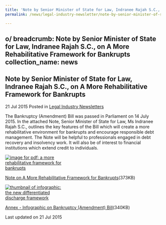 ```yaml
---
title: 'Note by Senior Minister of State for Law, Indranee Rajah S.C., on A More Rehabilitative Framework for Bankrupts'
permalink: /news/legal-industry-newsletter/note-by-senior-minister-of-state-for-law--indranee-rajah-s-c/

---
```

o/
breadcrumb: Note by Senior Minister of State for Law, Indranee Rajah S.C., on A More Rehabilitative Framework for Bankrupts
collection_name: news
---

<style>
  .image {width: 200px;}
  .image img {max-width: 100%;}
</style>

Note by Senior Minister of State for Law, Indranee Rajah S.C., on A More Rehabilitative Framework for Bankrupts
---

21 Jul 2015 Posted in [Legal Industry Newsletters](/news/legal-industry-newsletters/)

The Bankruptcy (Amendment) Bill was passed in Parliament on 14 July 2015. In the attached Note, Senior Minister of State for Law, Ms Indranee Rajah S.C., outlines the key features of the Bill which will create a more rehabilitative environment for bankrupts and encourage responsible debt management. The Note will be helpful to professionals engaged in debt recovery and insolvency work. It will also be of interest to financial institutions which extend credit to individuals. 

<div class="image">
  <a href="/files/NotebySMSonAMoreRehabilitativeFrameworkforBankrupts.pdf/"><img src="/images/1437459533821.jpg/" alt="image for pdf: a more rehabilitative framework for bankrupts"></a>
</div>

<a href="/files/NotebySMSonAMoreRehabilitativeFrameworkforBankrupts.pdf/">Note on A More Rehabilitative Framework for Bankrupts</a>(373KB)

<div class="image">
  <a href="/files/Annex.pdf/"><img src="/images/1437474539181.jpg/" alt="thumbnail of infographic: the new differentiated discharge framework"></a>
</div>

<a href="/files/Annex.pdf/">Annex - Infographic on Bankruptcy (Amendment) Bill</a>(340KB)

<p class="right-side-updated">Last updated on 21 Jul 2015</p>
